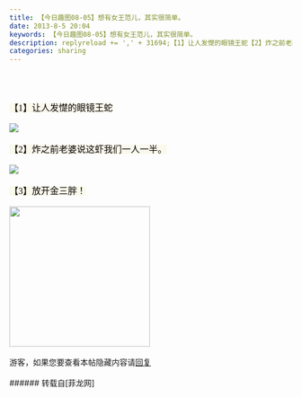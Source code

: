 ```yaml
---
title: 【今日趣图08-05】想有女王范儿，其实很简单。
date: 2013-8-5 20:04
keywords: 【今日趣图08-05】想有女王范儿，其实很简单。
description: replyreload += ',' + 31694;【1】让人发憷的眼镜王蛇【2】炸之前老婆说这虾我们一人一半。 【3】放开金三胖！ 游客，如果您要查看本帖隐藏内容请回复
categories: sharing
---
```

<td class="t_f" id="postmessage_31694">

<script type="2c3337ac93c7b2571982834a-text/javascript">replyreload += ',' + 31694;</script><br/>
<br/>
<br/>
<font color="#0800"><font style="background-color:rgb(249, 249, 236)"><font face="Tahoma"><font size="3">【1】让人发憷的眼镜王蛇</font></font></font></font><br/>
<br/>

<img aid="11942" data-cf-modified-2c3337ac93c7b2571982834a-="" file="data/attachment/forum/201308/05/200251as41zxi1vgyhpqjo.jpg.thumb.jpg" id="aimg_11942" inpost="1" onclick="" onmouseover="" src="http://www.flw.ph/data/attachment/forum/201308/05/200251as41zxi1vgyhpqjo.jpg" style="cursor:pointer" zoomfile="data/attachment/forum/201308/05/200251as41zxi1vgyhpqjo.jpg"/>


<br/>
<br/>
<font color="#0800"><font style="background-color:rgb(249, 249, 236)"><font face="Tahoma"><font size="3">【2】炸之前老婆说这虾我们一人一半。 </font></font></font></font><br/>
<br/>

<img aid="11943" data-cf-modified-2c3337ac93c7b2571982834a-="" file="data/attachment/forum/201308/05/200251s7m6xx7z1ta6thjn.jpg.thumb.jpg" id="aimg_11943" inpost="1" onclick="" onmouseover="" src="http://www.flw.ph/data/attachment/forum/201308/05/200251s7m6xx7z1ta6thjn.jpg" style="cursor:pointer" zoomfile="data/attachment/forum/201308/05/200251s7m6xx7z1ta6thjn.jpg"/>


<br/>
<br/>
<font color="#0800"><font style="background-color:rgb(249, 249, 236)"><font face="Tahoma"><font size="3">【3】放开金三胖！ </font></font></font></font><br/>
<br/>

<img aid="11944" class="zoom" data-cf-modified-2c3337ac93c7b2571982834a-="" file="data/attachment/forum/201308/05/200258qnqreqhidebrzbeg.gif" id="aimg_11944" inpost="1" onclick="" onmouseover="" src="http://www.flw.ph/data/attachment/forum/201308/05/200258qnqreqhidebrzbeg.gif" width="250" zoomfile="data/attachment/forum/201308/05/200258qnqreqhidebrzbeg.gif"/>


<br/>
<br/>
<div class="locked">游客，如果您要查看本帖隐藏内容请<a data-cf-modified-2c3337ac93c7b2571982834a-="" href="forum.php?mod=post&amp;action=reply&amp;fid=47&amp;tid=5360" onclick="if (!window.__cfRLUnblockHandlers) return false; showWindow('reply', this.href)">回复</a></div><br/>
</td>
###### 转载自[菲龙网]